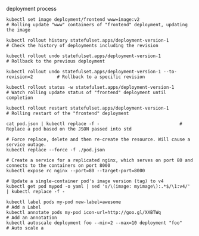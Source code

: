 deployment process

    kubectl set image deployment/frontend www=image:v2                                 # Rolling update "www" containers of "frontend" deployment, updating the image
    
    kubectl rollout history statefulset.apps/deployment-version-1                      # Check the history of deployments including the revision 
    
    kubectl rollout undo statefulset.apps/deployment-version-1                         # Rollback to the previous deployment
    
    kubectl rollout undo statefulset.apps/deployment-version-1 --to-revision=2         # Rollback to a specific revision
    
    kubectl rollout status -w statefulset.apps/deployment-version-1                    # Watch rolling update status of "frontend" deployment until completion
    
    kubectl rollout restart statefulset.apps/deployment-version-1                      # Rolling restart of the "frontend" deployment

    cat pod.json | kubectl replace -f -                              # Replace a pod based on the JSON passed into std

    # Force replace, delete and then re-create the resource. Will cause a service outage.
    kubectl replace --force -f ./pod.json

    # Create a service for a replicated nginx, which serves on port 80 and connects to the containers on port 8000
    kubectl expose rc nginx --port=80 --target-port=8000

    # Update a single-container pod's image version (tag) to v4
    kubectl get pod mypod -o yaml | sed 's/\(image: myimage\):.*$/\1:v4/' | kubectl replace -f -

    kubectl label pods my-pod new-label=awesome                                       # Add a Label
    kubectl annotate pods my-pod icon-url=http://goo.gl/XXBTWq                        # Add an annotation
    kubectl autoscale deployment foo --min=2 --max=10 deployment "foo"                # Auto scale a 